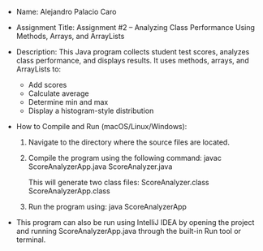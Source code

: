 - Name: Alejandro Palacio Caro

- Assignment Title: Assignment #2 – Analyzing Class Performance Using Methods, Arrays, and ArrayLists

- Description:
  This Java program collects student test scores, analyzes class performance, and displays results.
  It uses methods, arrays, and ArrayLists to:
    - Add scores
    - Calculate average
    - Determine min and max
    - Display a histogram-style distribution

- How to Compile and Run (macOS/Linux/Windows):

    1. Navigate to the directory where the source files are located.

    2. Compile the program using the following command:
       javac ScoreAnalyzerApp.java ScoreAnalyzer.java

       This will generate two class files:
       ScoreAnalyzer.class
       ScoreAnalyzerApp.class

    3. Run the program using:
       java ScoreAnalyzerApp

- This program can also be run using IntelliJ IDEA by opening the project and running
  ScoreAnalyzerApp.java through the built-in Run tool or terminal.
